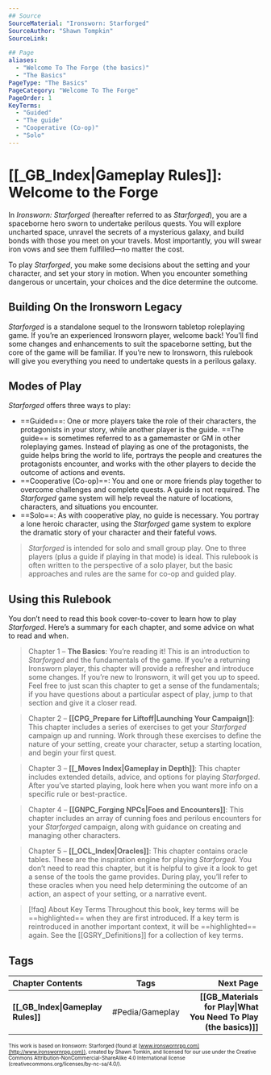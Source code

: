 ```yaml
---
## Source
SourceMaterial: "Ironsworn: Starforged"
SourceAuthor: "Shawn Tompkin"
SourceLink: 

## Page
aliases:
  - "Welcome To The Forge (the basics)"
  - "The Basics"
PageType: "The Basics"
PageCategory: "Welcome To The Forge"
PageOrder: 1
KeyTerms:
  - "Guided"
  - "The guide"
  - "Cooperative (Co-op)"
  - "Solo"
---
```

# [[_GB_Index|Gameplay Rules]]: Welcome to the Forge
In _Ironsworn: Starforged_ (hereafter referred to as _Starforged_), you are a spaceborne hero sworn to undertake perilous quests. You will explore uncharted space, unravel the secrets of a mysterious galaxy, and build bonds with those you meet on your travels. Most importantly, you will swear iron vows and see them fulfilled—no matter the cost.

To play _Starforged_, you make some decisions about the setting and your character, and set your story in motion. When you encounter something dangerous or uncertain, your choices and the dice determine the outcome. 

## Building On the Ironsworn Legacy
_Starforged_ is a standalone sequel to the Ironsworn tabletop roleplaying game. If you’re an experienced Ironsworn player, welcome back! You’ll find some changes and enhancements to suit the spaceborne setting, but the core of the game will be familiar. If you’re new to Ironsworn, this rulebook will give you everything you need to undertake quests in a perilous galaxy. 

## Modes of Play
_Starforged_ offers three ways to play: 
- ==Guided==: One or more players take the role of their characters, the protagonists in your story, while another player is the guide. ==The guide== is sometimes referred to as a gamemaster or GM in other roleplaying games. Instead of playing as one of the protagonists, the guide helps bring the world to life, portrays the people and creatures the protagonists encounter, and works with the other players to decide the outcome of actions and events. 
- ==Cooperative (Co-op)==: You and one or more friends play together to overcome challenges and complete quests. A guide is not required. The _Starforged_ game system will help reveal the nature of locations, characters, and situations you encounter. 
- ==Solo==: As with cooperative play, no guide is necessary. You portray a lone heroic character, using the _Starforged_ game system to explore the dramatic story of your character and their fateful vows.

> _Starforged_ is intended for solo and small group play. One to three players (plus a guide if playing in that mode) is ideal. This rulebook is often written to the perspective of a solo player, but the basic approaches and rules are the same for co-op and guided play.

## Using this Rulebook
You don’t need to read this book cover-to-cover to learn how to play _Starforged_. Here’s a summary for each chapter, and some advice on what to read and when. 

> Chapter 1 – **The Basics**: 
> You’re reading it! This is an introduction to _Starforged_ and the fundamentals of the game. If you’re a returning Ironsworn player, this chapter will provide a refresher and introduce some changes. If you’re new to Ironsworn, it will get you up to speed. Feel free to just scan this chapter to get a sense of the fundamentals; if you have questions about a particular aspect of play, jump to that section and give it a closer read. 

> Chapter 2 – **[[CPG_Prepare for Liftoff|Launching Your Campaign]]**: 
> This chapter includes a series of exercises to get your _Starforged_ campaign up and running. Work through these exercises to define the nature of your setting, create your character, setup a starting location, and begin your first quest.

> Chapter 3 – **[[_Moves Index|Gameplay in Depth]]**:
> This chapter includes extended details, advice, and options for playing _Starforged_. After you’ve started playing, look here when you want more info on a specific rule or best-practice.

> Chapter 4 – **[[GNPC_Forging NPCs|Foes and Encounters]]**:
> This chapter includes an array of cunning foes and perilous encounters for your _Starforged_ campaign, along with guidance on creating and managing other characters.

> Chapter 5 – **[[_OCL_Index|Oracles]]**:
> This chapter contains oracle tables. These are the inspiration engine for playing _Starforged_. You don’t need to read this chapter, but it is helpful to give it a look to get a sense of the tools the game provides. During play, you’ll refer to these oracles when you need help determining the outcome of an action, an aspect of your setting, or a narrative event.

> [!faq] About Key Terms
> Throughout this book, key terms will be ==highlighted== when they are first introduced. If a key term is reintroduced in another important context, it will be ==highlighted== again. See the [[GSRY_Definitions]] for a collection of key terms.

## Tags
| Chapter Contents | Tags | Next Page |
|:--- |:---:| ---:|
| **[[_GB_Index\|Gameplay Rules]]** | #Pedia/Gameplay | **[[GB_Materials for Play\|What You Need To Play (the basics)]]** |

<font size=-2>This work is based on Ironsworn: Starforged (found at [www.ironswornrpg.com](http://www.ironswornrpg.com)), created by Shawn Tomkin, and licensed for our use under the Creative Commons Attribution-NonCommercial-ShareAlike 4.0 International license  (creativecommons.org/licenses/by-nc-sa/4.0/).</font>